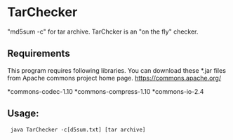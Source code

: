 # TarChecker
"md5sum -c" for tar archive. TarChcker is an "on the fly" checker.

## Requirements
 This program requires following libraries. You can download these *.jar files from Apache commons project home page.
 https://commons.apache.org/

*commons-codec-1.10
*commons-compress-1.10
*commons-io-2.4

## Usage:
     java TarChecker -c[d5sum.txt] [tar archive]

